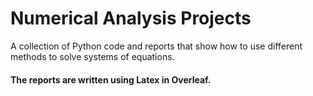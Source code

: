 # Numerical Analysis Projects
A collection of Python code and reports that show how to use different methods to solve systems of equations. 

#### The reports are written using Latex in Overleaf.
